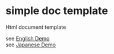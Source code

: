 # simple doc template
Html document template

see [English Demo](http://amrocs.github.io/html_doc_template_demo/document.html "demo")  
see [Japanese Demo](http://amrocs.github.io/html_doc_template_demo/document_jp.html "demo")  
